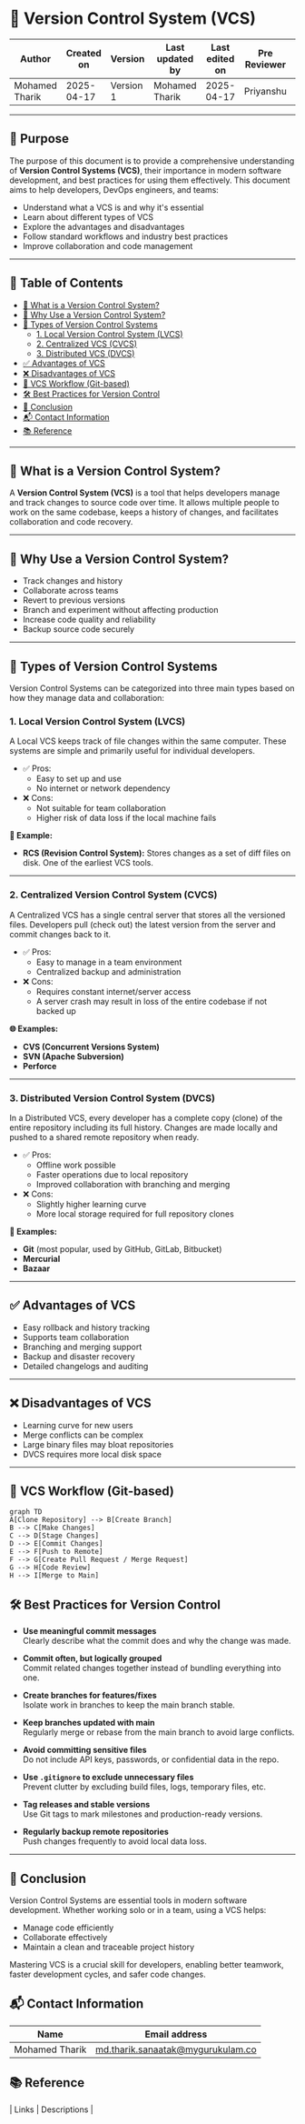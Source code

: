 # 📘 Version Control System (VCS) 

| Author         | Created on     | Version         | Last updated by | Last edited on | Pre Reviewer | L0 Reviewer | L1 Reviewer | L2 Reviewer |
|----------------|----------------|-----------------|-----------------|----------------|---------------|-------------|-------------|-------------|
| Mohamed Tharik | 2025-04-17     |     Version 1         | Mohamed Tharik  | 2025-04-17     |Priyanshu | Khushi | Mukul Joshi|Piyush Upadhyay |

---

## 🎯 Purpose

The purpose of this document is to provide a comprehensive understanding of **Version Control Systems (VCS)**, their importance in modern software development, and best practices for using them effectively. This document aims to help developers, DevOps engineers, and teams:

- Understand what a VCS is and why it's essential
- Learn about different types of VCS
- Explore the advantages and disadvantages
- Follow standard workflows and industry best practices
- Improve collaboration and code management

---
## 📑 Table of Contents

- [📌 What is a Version Control System?](#-what-is-a-version-control-system)
- [🎯 Why Use a Version Control System?](#-why-use-a-version-control-system)
- [🧰 Types of Version Control Systems](#-types-of-version-control-systems)
  - [1. Local Version Control System (LVCS)](#1-local-version-control-system-lvcs)
  - [2. Centralized VCS (CVCS)](#2-centralized-vcs-cvcs)
  - [3. Distributed VCS (DVCS)](#3-distributed-vcs-dvcs)
- [✅ Advantages of VCS](#-advantages-of-vcs)
- [❌ Disadvantages of VCS](#-disadvantages-of-vcs)
- [🔄 VCS Workflow (Git-based)](#-vcs-workflow-git-based)
- [🛠️ Best Practices for Version Control](#️-best-practices-for-version-control)
- [📍 Conclusion](#-conclusion)
- [📬 Contact Information](#-contact-information)
- [📚 Reference](#-reference)
---

## 📌 What is a Version Control System?

A **Version Control System (VCS)** is a tool that helps developers manage and track changes to source code over time. It allows multiple people to work on the same codebase, keeps a history of changes, and facilitates collaboration and code recovery.

---

## 🎯 Why Use a Version Control System?

- Track changes and history
- Collaborate across teams
- Revert to previous versions
- Branch and experiment without affecting production
- Increase code quality and reliability
- Backup source code securely

---

## 🧰 Types of Version Control Systems

Version Control Systems can be categorized into three main types based on how they manage data and collaboration:

### 1. **Local Version Control System (LVCS)**

A Local VCS keeps track of file changes within the same computer. These systems are simple and primarily useful for individual developers.

- ✅ Pros:
  - Easy to set up and use
  - No internet or network dependency
- ❌ Cons:
  - Not suitable for team collaboration
  - Higher risk of data loss if the local machine fails

**🔧 Example:**  
- **RCS (Revision Control System):** Stores changes as a set of diff files on disk. One of the earliest VCS tools.

---

### 2. **Centralized Version Control System (CVCS)**

A Centralized VCS has a single central server that stores all the versioned files. Developers pull (check out) the latest version from the server and commit changes back to it.

- ✅ Pros:
  - Easy to manage in a team environment
  - Centralized backup and administration
- ❌ Cons:
  - Requires constant internet/server access
  - A server crash may result in loss of the entire codebase if not backed up

**🌐 Examples:**  
- **CVS (Concurrent Versions System)**  
- **SVN (Apache Subversion)**  
- **Perforce**

---

### 3. **Distributed Version Control System (DVCS)**

In a Distributed VCS, every developer has a complete copy (clone) of the entire repository including its full history. Changes are made locally and pushed to a shared remote repository when ready.

- ✅ Pros:
  - Offline work possible
  - Faster operations due to local repository
  - Improved collaboration with branching and merging
- ❌ Cons:
  - Slightly higher learning curve
  - More local storage required for full repository clones

**🚀 Examples:**  
- **Git** (most popular, used by GitHub, GitLab, Bitbucket)  
- **Mercurial**  
- **Bazaar**

---

## ✅ Advantages of VCS

- Easy rollback and history tracking
- Supports team collaboration
- Branching and merging support
- Backup and disaster recovery
- Detailed changelogs and auditing

---

## ❌ Disadvantages of VCS

- Learning curve for new users
- Merge conflicts can be complex
- Large binary files may bloat repositories
- DVCS requires more local disk space

---

## 🔄 VCS Workflow (Git-based)

```mermaid
graph TD
A[Clone Repository] --> B[Create Branch]
B --> C[Make Changes]
C --> D[Stage Changes]
D --> E[Commit Changes]
E --> F[Push to Remote]
F --> G[Create Pull Request / Merge Request]
G --> H[Code Review]
H --> I[Merge to Main]
```
## 🛠️ Best Practices for Version Control

- **Use meaningful commit messages**  
  Clearly describe what the commit does and why the change was made.

- **Commit often, but logically grouped**  
  Commit related changes together instead of bundling everything into one.

- **Create branches for features/fixes**  
  Isolate work in branches to keep the main branch stable.

- **Keep branches updated with main**  
  Regularly merge or rebase from the main branch to avoid large conflicts.

- **Avoid committing sensitive files**  
  Do not include API keys, passwords, or confidential data in the repo.

- **Use `.gitignore` to exclude unnecessary files**  
  Prevent clutter by excluding build files, logs, temporary files, etc.

- **Tag releases and stable versions**  
  Use Git tags to mark milestones and production-ready versions.

- **Regularly backup remote repositories**  
  Push changes frequently to avoid local data loss.

---

## 📍 Conclusion

Version Control Systems are essential tools in modern software development. Whether working solo or in a team, using a VCS helps:

- Manage code efficiently  
- Collaborate effectively  
- Maintain a clean and traceable project history  

Mastering VCS is a crucial skill for developers, enabling better teamwork, faster development cycles, and safer code changes.

## 📬 Contact Information

| Name | Email address         |
|------|------------------------|
| Mohamed Tharik  | md.tharik.sanaatak@mygurukulam.co    |

## 📚 Reference

| Links                                                                                                                                                                                                                     | Descriptions                                                                                         |

